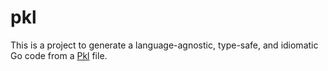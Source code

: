 # pkl

This is a project to generate a language-agnostic, type-safe, and idiomatic
Go code from a [Pkl](https://pkl-lang.org) file.
